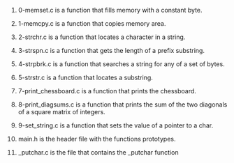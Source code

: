 1. 0-memset.c is a function that fills memory with a constant byte.

2. 1-memcpy.c is a function that copies memory area.

3. 2-strchr.c is a function that locates a character in a string.

4. 3-strspn.c is a function that gets the length of a prefix substring.

5. 4-strpbrk.c is a function that searches a string for any of a set of bytes.

6.  5-strstr.c is a function that locates a substring.

7. 7-print_chessboard.c is a function that prints the chessboard.

8.  8-print_diagsums.c is a function that prints the sum of the two diagonals of a square matrix of integers.

9. 9-set_string.c is a function that sets the value of a pointer to a char.

10. main.h is the header file with the functions prototypes.

11. _putchar.c is the file that contains the _putchar function
